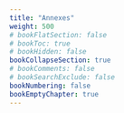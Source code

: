 ```yaml
---
title: "Annexes"
weight: 500
# bookFlatSection: false
# bookToc: true
# bookHidden: false
bookCollapseSection: true
# bookComments: false
# bookSearchExclude: false
bookNumbering: false
bookEmptyChapter: true
---
```


